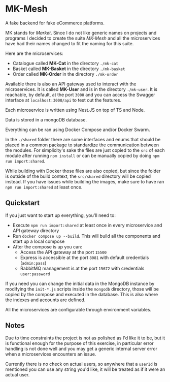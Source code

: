 # MK-Mesh

A fake backend for fake eCommerce platforms.

MK stands for *Market*. Since I do not like generic names on projects and programs I decided to create the suite *MK-Mesh* and all the microservices have had their names changed to fit the naming for this suite.

Here are the microservices:
- Catalogue called **MK-Cat** in the directory `./mk-cat`
- Basket called **MK-Basket** in the directory `./mk-basket`
- Order called **MK-Order** in the directory `./mk-order`

Available there is also an API gateway used to interact with the microservices. It is called **MK-User** and is in the directory `./mk-user`. It is reachable, by default, at the port `3000` and you can access the Swagger interface at `localhost:3000/api` to test out the features.

Each microservice is written using Nest.JS on top of TS and Node.

Data is stored in a mongoDB database.

Everything can be ran using Docker Compose and/or Docker Swarm.

In the `./shared` folder there are some interfaces and enums that should be placed in a common package to standardize the communication between the modules. For simplicity's sake the files are just copied to the `src` of each module after running `npm install` or can be manually copied by doing `npm run import:shared`.

While building with Docker those files are also copied, but since the folder is outside of the build context, the `src/shared` directory will be copied instead. If you have issues while building the images, make sure to have ran `npm run import:shared` at least once.

## Quickstart

If you just want to start up everything, you'll need to:
- Execute `npm run import:shared` at least once in every microservice and API gateway directory
- Run `docker compose up --build`. This will build all the components and start up a local compose
- After the compose is up you can:
    - Access the API gateway at the port `15500`
    - Express is accessible at the port `8081` with default credentials (`admin:pass`)
    - RabbitMQ management is at the port `15672` with credentials `user:password`

If you need you can change the initial data in the MongoDB instance by modifying the `init-*.js` scripts inside the `mongodb` directory, those will be copied by the compose and executed in the database. This is also where the indexes and accounts are defined.

All the microservices are configurable through environment variables.

## Notes

Due to time constraints the project is not as polished as I'd like it to be, but it is functional enough for the purpose of this exercise, in particular error handling is not done well and you may get a generic internal server error when a microservices encounters an issue.

Currently there is no check on actual users, so anywhere that a `userId` is mentioned you can use any string you'd like, it will be treated as if it were an actual user.
